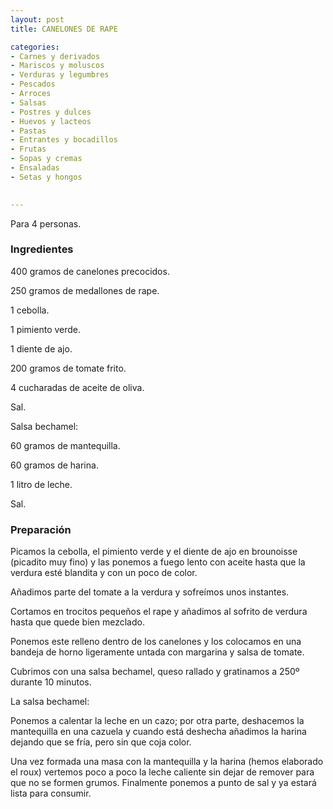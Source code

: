 ```yaml
---
layout: post
title: CANELONES DE RAPE

categories:
- Carnes y derivados
- Mariscos y moluscos
- Verduras y legumbres
- Pescados
- Arroces
- Salsas
- Postres y dulces
- Huevos y lacteos
- Pastas
- Entrantes y bocadillos
- Frutas
- Sopas y cremas
- Ensaladas
- Setas y hongos
 

---
```

Para 4 personas.

<h3>Ingredientes</h3>

400 gramos de canelones precocidos.

250 gramos de medallones de rape.

1 cebolla.

1 pimiento verde.

1 diente de ajo.

200 gramos de tomate frito.

4 cucharadas de aceite de oliva.

Sal.

Salsa bechamel:

60 gramos de mantequilla.

60 gramos de harina.

1 litro de leche.

Sal.

<h3>Preparación</h3>

Picamos la cebolla, el pimiento verde y el diente de ajo en brounoisse (picadito muy fino) y las ponemos a fuego lento con aceite hasta que la verdura esté blandita y con un poco de color.

Añadimos parte del tomate a la verdura y sofreímos unos instantes.

Cortamos en trocitos pequeños el rape y añadimos al sofrito de verdura hasta que quede bien mezclado.

Ponemos este relleno dentro de los canelones y los colocamos en una bandeja de horno ligeramente untada con margarina y salsa de tomate.

Cubrimos con una salsa bechamel, queso rallado y gratinamos a 250&ordm; durante 10 minutos.

La salsa bechamel:

Ponemos a calentar la leche en un cazo; por otra parte, deshacemos la mantequilla en una cazuela y cuando está deshecha añadimos la harina dejando que se fría, pero sin que coja color.

Una vez formada una masa con la mantequilla y la harina (hemos elaborado el roux) vertemos poco a poco la leche caliente sin dejar de remover para que no se formen grumos. Finalmente ponemos a punto de sal y ya estará lista para consumir.

